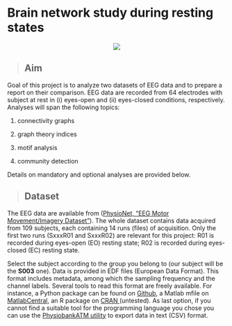 # Brain network study during resting states


<div align = "center"><img src="https://i2.wp.com/neurosciencenews.com/files/2017/11/mind-consciouness-neurosciencenews.jpg?fit=1400%2C933&ssl=1"></div>



>## Aim


Goal of this project is to analyze two datasets of EEG data and to prepare a report on their comparison.
EEG data are recorded from 64 electrodes with subject at rest in (i) eyes-open and (ii) eyes-closed conditions, respectively.
Analyses will span the following topics:

1) connectivity graphs

2) graph theory indices

3) motif analysis

4) community detection


Details on mandatory and optional analyses are provided below.


>## Dataset

The EEG data are available from (<a href="https://physionet.org/content/eegmmidb/1.0.0/">PhysioNet, “EEG Motor Movement/Imagery Dataset”</a>). The whole dataset contains data acquired from 109 subjects, each containing 14 runs (files) of acquisition. Only the first two runs (SxxxR01 and SxxxR02) are relevant for this project: R01 is recorded during eyes-open (EO) resting state; R02 is recorded during eyes-closed (EC) resting state.


Select the subject according to the group you belong to (our subject will be the <b>S003</b> one). 
Data is provided in EDF files (European Data Format). This format includes metadata, among which the sampling frequency and the channel labels. Several tools to read this format are freely available. For instance, a Python package can be found on <a href="https://github.com/holgern/pyedflib/blob/master/demo/readEDFFile.py">Github</a>, a Matlab mfile on <a href="https://it.mathworks.com/matlabcentral/fileexchange/31900-edfread">MatlabCentral</a>, an R package on <a href="https://cran.r-project.org/web/packages/edfReader/">CRAN </a>(untested). As last option, if you cannot find a suitable tool for the programming language you chose you can use the <a href ="https://archive.physionet.org/cgi-bin/atm/ATM">PhysiobankATM utility</a> to export data in text (CSV) format.
